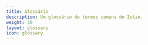 ```yaml
---
title: Glossário
description: Um glossário de termos comuns do Istio.
weight: 30
layout: glossary
icon: glossary
---
```

